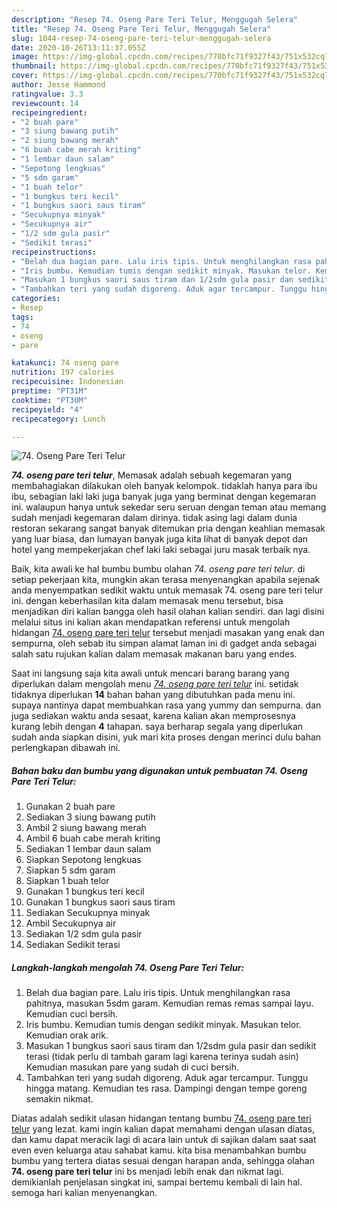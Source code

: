 ```yaml
---
description: "Resep 74. Oseng Pare Teri Telur, Menggugah Selera"
title: "Resep 74. Oseng Pare Teri Telur, Menggugah Selera"
slug: 1044-resep-74-oseng-pare-teri-telur-menggugah-selera
date: 2020-10-26T13:11:37.055Z
image: https://img-global.cpcdn.com/recipes/770bfc71f9327f43/751x532cq70/74-oseng-pare-teri-telur-foto-resep-utama.jpg
thumbnail: https://img-global.cpcdn.com/recipes/770bfc71f9327f43/751x532cq70/74-oseng-pare-teri-telur-foto-resep-utama.jpg
cover: https://img-global.cpcdn.com/recipes/770bfc71f9327f43/751x532cq70/74-oseng-pare-teri-telur-foto-resep-utama.jpg
author: Jesse Hammond
ratingvalue: 3.3
reviewcount: 14
recipeingredient:
- "2 buah pare"
- "3 siung bawang putih"
- "2 siung bawang merah"
- "6 buah cabe merah kriting"
- "1 lembar daun salam"
- "Sepotong lengkuas"
- "5 sdm garam"
- "1 buah telor"
- "1 bungkus teri kecil"
- "1 bungkus saori saus tiram"
- "Secukupnya minyak"
- "Secukupnya air"
- "1/2 sdm gula pasir"
- "Sedikit terasi"
recipeinstructions:
- "Belah dua bagian pare. Lalu iris tipis. Untuk menghilangkan rasa pahitnya, masukan 5sdm garam. Kemudian remas remas sampai layu. Kemudian cuci bersih."
- "Iris bumbu. Kemudian tumis dengan sedikit minyak. Masukan telor. Kemudian orak arik."
- "Masukan 1 bungkus saori saus tiram dan 1/2sdm gula pasir dan sedikit terasi (tidak perlu di tambah garam lagi karena terinya sudah asin) Kemudian masukan pare yang sudah di cuci bersih."
- "Tambahkan teri yang sudah digoreng. Aduk agar tercampur. Tunggu hingga matang. Kemudian tes rasa. Dampingi dengan tempe goreng semakin nikmat."
categories:
- Resep
tags:
- 74
- oseng
- pare

katakunci: 74 oseng pare 
nutrition: 197 calories
recipecuisine: Indonesian
preptime: "PT31M"
cooktime: "PT30M"
recipeyield: "4"
recipecategory: Lunch

---
```



![74. Oseng Pare Teri Telur](https://img-global.cpcdn.com/recipes/770bfc71f9327f43/751x532cq70/74-oseng-pare-teri-telur-foto-resep-utama.jpg)

<b><i>74. oseng pare teri telur</i></b>, Memasak adalah sebuah kegemaran yang membahagiakan dilakukan oleh banyak kelompok. tidaklah hanya para ibu ibu, sebagian laki laki juga banyak juga yang berminat dengan kegemaran ini. walaupun hanya untuk sekedar seru seruan dengan teman atau memang sudah menjadi kegemaran dalam dirinya. tidak asing lagi dalam dunia restoran sekarang sangat banyak ditemukan pria dengan keahlian memasak yang luar biasa, dan lumayan banyak juga kita lihat di banyak depot dan hotel yang mempekerjakan chef laki laki sebagai juru masak terbaik nya.

Baik, kita awali ke hal bumbu bumbu olahan <i>74. oseng pare teri telur</i>. di setiap pekerjaan kita, mungkin akan terasa menyenangkan apabila sejenak anda menyempatkan sedikit waktu untuk memasak 74. oseng pare teri telur ini. dengan keberhasilan kita dalam memasak menu tersebut, bisa menjadikan diri kalian bangga oleh hasil olahan kalian sendiri. dan lagi disini melalui situs ini kalian akan mendapatkan referensi untuk mengolah hidangan <u>74. oseng pare teri telur</u> tersebut menjadi masakan yang enak dan sempurna, oleh sebab itu simpan alamat laman ini di gadget anda sebagai salah satu rujukan kalian dalam memasak makanan baru yang endes.




Saat ini langsung saja kita awali untuk mencari barang barang yang diperlukan dalam mengolah menu <u><i>74. oseng pare teri telur</i></u> ini. setidak tidaknya diperlukan <b>14</b> bahan bahan yang dibutuhkan pada menu ini. supaya nantinya dapat membuahkan rasa yang yummy dan sempurna. dan juga sediakan waktu anda sesaat, karena kalian akan memprosesnya kurang lebih dengan <b>4</b> tahapan. saya berharap segala yang diperlukan sudah anda siapkan disini, yuk mari kita proses dengan merinci dulu bahan perlengkapan dibawah ini.

<!--inarticleads1-->

##### Bahan baku dan bumbu yang digunakan untuk pembuatan 74. Oseng Pare Teri Telur:

1. Gunakan 2 buah pare
1. Sediakan 3 siung bawang putih
1. Ambil 2 siung bawang merah
1. Ambil 6 buah cabe merah kriting
1. Sediakan 1 lembar daun salam
1. Siapkan Sepotong lengkuas
1. Siapkan 5 sdm garam
1. Siapkan 1 buah telor
1. Gunakan 1 bungkus teri kecil
1. Gunakan 1 bungkus saori saus tiram
1. Sediakan Secukupnya minyak
1. Ambil Secukupnya air
1. Sediakan 1/2 sdm gula pasir
1. Sediakan Sedikit terasi




<!--inarticleads2-->

##### Langkah-langkah mengolah 74. Oseng Pare Teri Telur:

1. Belah dua bagian pare. Lalu iris tipis. Untuk menghilangkan rasa pahitnya, masukan 5sdm garam. Kemudian remas remas sampai layu. Kemudian cuci bersih.
1. Iris bumbu. Kemudian tumis dengan sedikit minyak. Masukan telor. Kemudian orak arik.
1. Masukan 1 bungkus saori saus tiram dan 1/2sdm gula pasir dan sedikit terasi (tidak perlu di tambah garam lagi karena terinya sudah asin) Kemudian masukan pare yang sudah di cuci bersih.
1. Tambahkan teri yang sudah digoreng. Aduk agar tercampur. Tunggu hingga matang. Kemudian tes rasa. Dampingi dengan tempe goreng semakin nikmat.




Diatas adalah sedikit ulasan hidangan tentang bumbu <u>74. oseng pare teri telur</u> yang lezat. kami ingin kalian dapat memahami dengan ulasan diatas, dan kamu dapat meracik lagi di acara lain untuk di sajikan dalam saat saat even even keluarga atau sahabat kamu. kita bisa menambahkan bumbu bumbu yang tertera diatas sesuai dengan harapan anda, sehingga olahan <b>74. oseng pare teri telur</b> ini bs menjadi lebih enak dan nikmat lagi. demikianlah penjelasan singkat ini, sampai bertemu kembali di lain hal. semoga hari kalian menyenangkan.
